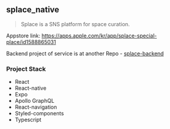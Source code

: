 ## splace_native

> Splace is a SNS platform for space curation.

Appstore link: https://apps.apple.com/kr/app/splace-special-place/id1588865031

Backend project of service is at another Repo - [splace-backend](https://github.com/UKth/splace-backend)

### Project Stack

- React
- React-native
- Expo
- Apollo GraphQL
- React-navigation
- Styled-components
- Typescript
